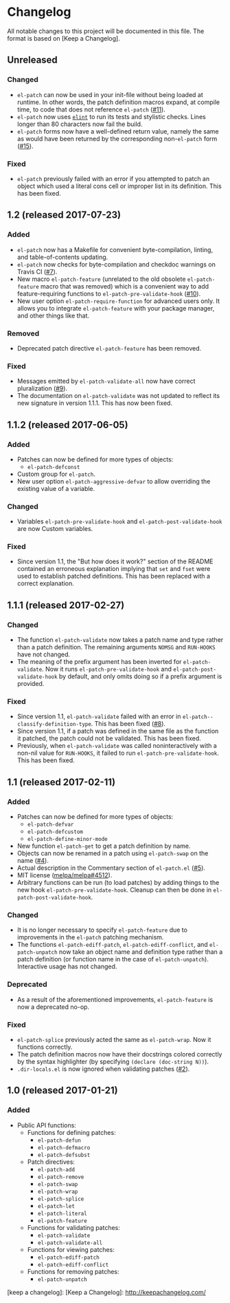 # Changelog

All notable changes to this project will be documented in this file.
The format is based on [Keep a Changelog].

## Unreleased
### Changed
* `el-patch` can now be used in your init-file without being loaded at
  runtime. In other words, the patch definition macros expand, at
  compile time, to code that does not reference `el-patch` ([#11]).
* `el-patch` now uses [`elint`][elint] to run its tests and stylistic
  checks. Lines longer than 80 characters now fail the build.
* `el-patch` forms now have a well-defined return value, namely the
  same as would have been returned by the corresponding non-`el-patch`
  form ([#15]).

### Fixed
* `el-patch` previously failed with an error if you attempted to patch
  an object which used a literal cons cell or improper list in its
  definition. This has been fixed.

## 1.2 (released 2017-07-23)
### Added
* `el-patch` now has a Makefile for convenient byte-compilation,
  linting, and table-of-contents updating.
* `el-patch` now checks for byte-compilation and checkdoc warnings on
  Travis CI ([#7]).
* New macro `el-patch-feature` (unrelated to the old obsolete
  `el-patch-feature` macro that was removed) which is a convenient way
  to add feature-requiring functions to `el-patch-pre-validate-hook`
  ([#10]).
* New user option `el-patch-require-function` for advanced users only.
  It allows you to integrate `el-patch-feature` with your package
  manager, and other things like that.

### Removed
* Deprecated patch directive `el-patch-feature` has been removed.

### Fixed
* Messages emitted by `el-patch-validate-all` now have correct
  pluralization ([#9]).
* The documentation on `el-patch-validate` was not updated to reflect
  its new signature in version 1.1.1. This has now been fixed.

## 1.1.2 (released 2017-06-05)
### Added
* Patches can now be defined for more types of objects:
  * `el-patch-defconst`
* Custom group for `el-patch`.
* New user option `el-patch-aggressive-defvar` to allow overriding the
  existing value of a variable.

### Changed
* Variables `el-patch-pre-validate-hook` and
  `el-patch-post-validate-hook` are now Custom variables.

### Fixed
* Since version 1.1, the "But how does it work?" section of the README
  contained an erroneous explanation implying that `set` and `fset`
  were used to establish patched definitions. This has been replaced
  with a correct explanation.

## 1.1.1 (released 2017-02-27)
### Changed
* The function `el-patch-validate` now takes a patch name and type
  rather than a patch definition. The remaining arguments `NOMSG` and
  `RUN-HOOKS` have not changed.
* The meaning of the prefix argument has been inverted for
  `el-patch-validate`. Now it runs `el-patch-pre-validate-hook` and
  `el-patch-post-validate-hook` by default, and only omits doing so if
  a prefix argument is provided.

### Fixed
* Since version 1.1, `el-patch-validate` failed with an error in
  `el-patch--classify-definition-type`. This has been fixed
  ([#8]).
* Since version 1.1, if a patch was defined in the same file as the
  function it patched, the patch could not be validated. This has been
  fixed.
* Previously, when `el-patch-validate` was called noninteractively
  with a non-nil value for `RUN-HOOKS`, it failed to run
  `el-patch-pre-validate-hook`. This has been fixed.

## 1.1 (released 2017-02-11)
### Added
* Patches can now be defined for more types of objects:
  * `el-patch-defvar`
  * `el-patch-defcustom`
  * `el-patch-define-minor-mode`
* New function `el-patch-get` to get a patch definition by name.
* Objects can now be renamed in a patch using `el-patch-swap` on the
  name ([#4]).
* Actual description in the Commentary section of `el-patch.el`
  ([#5]).
* MIT license ([melpa/melpa#4512]).
* Arbitrary functions can be run (to load patches) by adding things to
  the new hook `el-patch-pre-validate-hook`. Cleanup can then be done
  in `el-patch-post-validate-hook`.

### Changed
* It is no longer necessary to specify `el-patch-feature` due to
  improvements in the `el-patch` patching mechanism.
* The functions `el-patch-ediff-patch`, `el-patch-ediff-conflict`, and
  `el-patch-unpatch` now take an object name and definition type
  rather than a patch definition (or function name in the case of
  `el-patch-unpatch`). Interactive usage has not changed.

### Deprecated
* As a result of the aforementioned improvements, `el-patch-feature`
  is now a deprecated no-op.

### Fixed
* `el-patch-splice` previously acted the same as `el-patch-wrap`. Now
  it functions correctly.
* The patch definition macros now have their docstrings colored
  correctly by the syntax highlighter (by specifying `(declare
  (doc-string N))`).
* `.dir-locals.el` is now ignored when validating patches ([#2]).

## 1.0 (released 2017-01-21)
### Added
* Public API functions:
  * Functions for defining patches:
    * `el-patch-defun`
    * `el-patch-defmacro`
    * `el-patch-defsubst`
  * Patch directives:
    * `el-patch-add`
    * `el-patch-remove`
    * `el-patch-swap`
    * `el-patch-wrap`
    * `el-patch-splice`
    * `el-patch-let`
    * `el-patch-literal`
    * `el-patch-feature`
  * Functions for validating patches:
    * `el-patch-validate`
    * `el-patch-validate-all`
  * Functions for viewing patches:
    * `el-patch-ediff-patch`
    * `el-patch-ediff-conflict`
  * Functions for removing patches:
    * `el-patch-unpatch`

[#2]: https://github.com/raxod502/el-patch/issues/2
[#4]: https://github.com/raxod502/el-patch/issues/4
[#5]: https://github.com/raxod502/el-patch/issues/5
[#7]: https://github.com/raxod502/el-patch/issues/7
[#8]: https://github.com/raxod502/el-patch/issues/8
[#9]: https://github.com/raxod502/el-patch/issues/9
[#10]: https://github.com/raxod502/el-patch/issues/10
[#11]: https://github.com/raxod502/el-patch/pull/11
[#15]: https://github.com/raxod502/el-patch/issues/15

[melpa/melpa#4512]: https://github.com/melpa/melpa/pull/4512#issuecomment-274682089

[elint]: https://github.com/raxod502/elint
[keep a changelog]: [Keep a Changelog]: http://keepachangelog.com/
